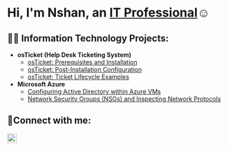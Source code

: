 <h1>Hi, I'm Nshan, an <a href="https://linkedin.com/in/NshanNalchadzhyan">IT Professional</a>☺</h1>

<h2>👨‍💻 Information Technology Projects:</h2>

- <b>osTicket (Help Desk Ticketing System)</b>
  - [osTicket: Prerequisites and Installation](https://github.com/NshanNalchadzhyan/osticket-prereqs)
  - [osTicket: Post-Installation Configuration](https://github.com/NshanNalchadzhyan/post-install-config)
  - [osTicket: Ticket Lifecycle Examples](https://github.com/NshanNalchadzhyan/ticket-lifecycle)
- <b>Microsoft Azure</b>
  - [Configuring Active Directory within Azure VMs](https://github.com/NshanNalchadzhyan/configure-ad)
  - [Network Security Groups (NSGs) and Inspecting Network Protocols](https://github.com/NshanNalchadzhyan/azure-network-protocols)

<h2>🤳Connect with me:</h2>

[<img align="left" alt="NshanNalchadzhyan | LinkedIn" width="22px" src="https://cdn.jsdelivr.net/npm/simple-icons@v3/icons/linkedin.svg" />][linkedin]

[linkedin]: https://linkedin.com/in/NshanNalchadzhyan
